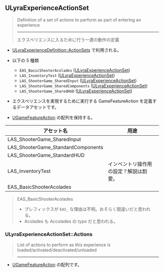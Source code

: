 ## ULyraExperienceActionSet

> Definition of a set of actions to perform as part of entering an experience  
> 
> ----
> エクスペリエンスに入るために行う一連の動作の定義  

* [ULyraExperienceDefinition::ActionSets] で利用される。
* 以下の 5 種類
	* `EAS_BasicShooterAcolades` ([ULyraExperienceActionSet])
	* `LAS_InventoryTest` ([ULyraExperienceActionSet])
	* `LAS_ShooterGame_SharedInput` ([ULyraExperienceActionSet])
	* `LAS_ShooterGame_SharedComponents` ([ULyraExperienceActionSet])
	* `LAS_ShooterGame_SharedHUD` ([ULyraExperienceActionSet])

* エクスペリエンスを実現するために実行する GameFeatureAction を定義するデータアセットです。
* [UGameFeatureAction] の配列を保持する。

| アセット名                         | 用途                                                          |
|------------------------------------|---------------------------------------------------------------|
| LAS_ShooterGame_SharedInput        |  |
| LAS_ShooterGame_StandardComponents |  |
| LAS_ShooterGame_StandardHUD        |  |
| LAS_InventoryTest                  | インベントリ操作用の設定？解説は割愛。                        |
| EAS_BasicShooterAcolades           |  |

> EAS_BasicShooterAcolades
> * プレフィックスが ``EAS_`` な理由は不明。おそらく間違いだと思われる。
> * Acolades も Accolades の typo だと思われる。



### ULyraExperienceActionSet::Actions

> List of actions to perform as this experience is loaded/activated/deactivated/unloaded  
> 
> ----

* [UGameFeatureAction] の配列です。




<!--- ページ内のリンク --->

<!--- 自前の画像へのリンク --->

<!--- generated --->
[ULyraExperienceActionSet]: ../../Lyra/Experience/ULyraExperienceActionSet.md#ulyraexperienceactionset
[ULyraExperienceDefinition::ActionSets]: ../../Lyra/Experience/ULyraExperienceDefinition.md#ulyraexperiencedefinitionactionsets
[UGameFeatureAction]: ../../UE/GameFeature/UGameFeatureAction.md#ugamefeatureaction
